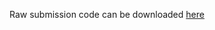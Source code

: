 Raw submission code can be downloaded [here](https://s3-us-west-1.amazonaws.com/kaggle-fishface-winner-code/04_chicken_of_the_sea/chicken-of-the-sea.zip)
